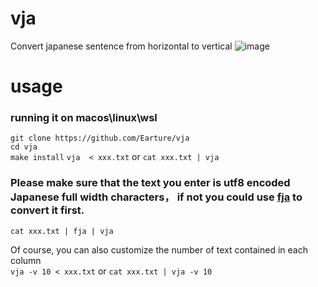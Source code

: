 # vja
Convert japanese sentence from horizontal to vertical 
![image](https://github.com/Earture/vja/blob/main/vja.png)

# usage
### running it on macos\linux\wsl
`git clone https://github.com/Earture/vja` \
`cd vja` \
`make install` 
`vja  < xxx.txt` or `cat xxx.txt | vja` 

### Please make sure that the text you enter is utf8 encoded Japanese full width characters， if not you could use [fja](https://github.com/Earture/fja) to convert it first.
`cat xxx.txt | fja | vja`  


Of course, you can also customize the number of text contained in each column \
`vja -v 10 < xxx.txt`  or  `cat xxx.txt | vja -v 10` 
